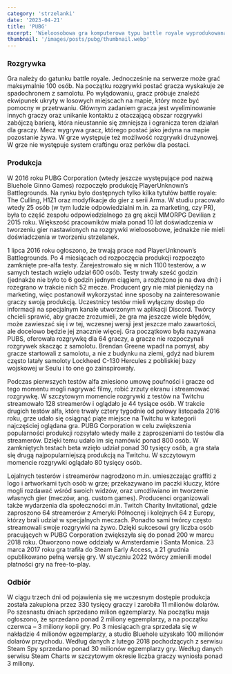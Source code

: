 ```yaml
---
category: 'strzelanki'
date: '2023-04-21'
title: 'PUBG'
excerpt: 'Wieloosobowa gra komputerowa typu battle royale wyprodukowana i wydana przez przedsiębiorstwo Krafton. Gra została wydana we wczesnym dostępie na PC w marcu 2017, premiera gry na Xbox One odbyła się 12 grudnia 2017, natomiast 9 dni później została wydana wersja 1.0 na PC.'
thumbnail: '/images/posts/pubg/thumbnail.webp'
---
```


### Rozgrywka

Gra należy do gatunku battle royale. Jednocześnie na serwerze może grać maksymalnie 100 osób. Na początku rozgrywki postać gracza wyskakuje ze spadochronem z samolotu. Po wylądowaniu, gracz próbuje znaleźć ekwipunek ukryty w losowych miejscach na mapie, który może być pomocny w przetrwaniu. Głównym zadaniem gracza jest wyeliminowanie innych graczy oraz unikanie kontaktu z otaczającą obszar rozgrywki zabójczą barierą, która nieustannie się zmniejsza i ogranicza teren działań dla graczy. Mecz wygrywa gracz, którego postać jako jedyna na mapie pozostanie żywa. W grze występuje też możliwość rozgrywki drużynowej. W grze nie występuje system craftingu oraz perków dla postaci.

### Produkcja

W 2016 roku PUBG Corporation (wtedy jeszcze występujące pod nazwą Bluehole Ginno Games) rozpoczęło produkcję PlayerUnknown’s Battlegrounds. Na rynku było dostępnych tylko kilka tytułów battle royale: The Culling, H1Z1 oraz modyfikacje do gier z serii Arma. W studiu pracowało wtedy 25 osób (w tym ludzie odpowiedzialni m.in. za marketing, czy PR), była to część zespołu odpowiedzialnego za grę akcji MMORPG Devilian z 2015 roku. Większość pracowników miała ponad 10 lat doświadczenia w tworzeniu gier nastawionych na rozgrywki wieloosobowe, jednakże nie mieli doświadczenia w tworzeniu strzelanek.

1 lipca 2016 roku ogłoszono, że trwają prace nad PlayerUnknown’s Battlegrounds. Po 4 miesiącach od rozpoczęcia produkcji rozpoczęto zamknięte pre-alfa testy. Zarejestrowało się w nich 1100 testerów, a w samych testach wzięło udział 600 osób. Testy trwały sześć godzin (jednakże nie było to 6 godzin jednym ciągiem, a rozłożono je na dwa dni) i rozegrano w trakcie nich 52 mecze. Producent gry nie miał pieniędzy na marketing, więc postanowił wykorzystać inne sposoby na zainteresowanie graczy swoją produkcją. Uczestnicy testów mieli wyłączny dostęp do informacji na specjalnym kanale utworzonym w aplikacji Discord. Twórcy chcieli sprawić, aby gracze zrozumieli, że gra ma jeszcze wiele błędów, może zawieszać się i w tej, wczesnej wersji jest jeszcze mało zawartości, ale docelowo będzie jej znacznie więcej. Gra początkowo była nazywana PUBS, oferowała rozgrywkę dla 64 graczy, a gracze nie rozpoczynali rozgrywek skacząc z samolotu. Brendan Greene wpadł na pomysł, aby gracze startowali z samolotu, a nie z budynku na ziemi, gdyż nad biurem często latały samoloty Lockheed C-130 Hercules z pobliskiej bazy wojskowej w Seulu i to one go zainspirowały.

Podczas pierwszych testów alfa zniesiono umowę poufności i gracze od tego momentu mogli nagrywać filmy, robić zrzuty ekranu i streamować rozgrywkę. W szczytowym momencie rozgrywki z testów na Twitchu streamowało 128 streamerów i oglądało je 44 tysiące osób. W trakcie drugich testów alfa, które trwały cztery tygodnie od połowy listopada 2016 roku, grze udało się osiągnąć piąte miejsce na Twitchu w kategorii najczęściej oglądana gra. PUBG Corporation w celu zwiększenia popularności produkcji rozsyłało wtedy maile z zaproszeniami do testów dla streamerów. Dzięki temu udało im się namówić ponad 800 osób. W zamkniętych testach beta wzięło udział ponad 30 tysięcy osób, a gra stała się drugą najpopularniejszą produkcją na Twitchu. W szczytowym momencie rozgrywki oglądało 80 tysięcy osób.

Lojalnych testerów i streamerów nagrodzono m.in. umieszczając graffiti z logo i artworkami tych osób w grze; przekazywano im paczki kluczy, które mogli rozdawać wśród swoich widzów, oraz umożliwiano im tworzenie własnych gier (meczów, ang. custom games). Producenci organizowali także wydarzenia dla społeczności m.in. Twitch Charity Invitational, gdzie zaproszono 64 streamerów z Ameryki Północnej i kolejnych 64 z Europy, którzy brali udział w specjalnych meczach. Ponadto sami twórcy często streamowali swoje rozgrywki na żywo. Dzięki sukcesowi gry liczba osób pracujących w PUBG Corporation zwiększyła się do ponad 200 w marcu 2018 roku. Otworzono nowe oddziały w Amsterdamie i Santa Monica. 23 marca 2017 roku gra trafiła do Steam Early Access, a 21 grudnia opublikowano pełną wersję gry. W styczniu 2022 twórcy zmienili model płatności gry na free-to-play.

### Odbiór

W ciągu trzech dni od pojawienia się we wczesnym dostępie produkcja została zakupiona przez 330 tysięcy graczy i zarobiła 11 milionów dolarów. Po szesnastu dniach sprzedano milion egzemplarzy. Na początku maja ogłoszono, że sprzedano ponad 2 miliony egzemplarzy, a na początku czerwca – 3 miliony kopii gry. Po 3 miesiącach gra sprzedała się w nakładzie 4 milionów egzemplarzy, a studio Bluehole uzyskało 100 milionów dolarów przychodu. Według danych z lutego 2018 pochodzących z serwisu Steam Spy sprzedano ponad 30 milionów egzemplarzy gry. Według danych serwisu Steam Charts w szczytowym okresie liczba graczy wyniosła ponad 3 miliony.

